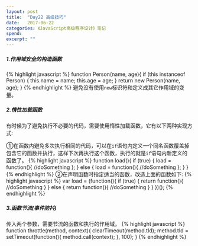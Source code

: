 ```yaml
---
layout: post
title:  "Day22 高级技巧"
date:   2017-06-22
categories: 《JavaScript高级程序设计》笔记
spend: 
excerpt: ""
---
```

##### 1.作用域安全的构造函数
{% highlight javascript %}
    function Person(name, age){
        if (this instanceof Person) {
            this.name = name;
            this.age = age;
        }
        return new Person(name, age);
    }
{% endhighlight %}
避免没有使用`new`标识符和定义成其它作用域的变量。  

##### 2.惰性加载函数
有时候为了避免执行不必要的代码，需要使用惰性加载函数，它有以下两种实现方式:  

①在函数内避免多次执行相同的代码，可以在`if`语句内定义一个同名函数覆盖掉包含它的函数并执行，这样下次再执行这个函数，执行的就是`if`语句内新定义的函数了。
{% highlight javascript %}
    function load(){
        if (true) {
            load = function(){
                //doSomething
            };
        } else {
            load = function(){
                //doSomething
            };
        }
    }
{% endhighlight %}
②在声明函数时指定适当的函数，改造上面的函数如下:
{% highlight javascript %}
    var load = (function(){
        if (true) {
            return function(){
                //doSomething
            }
        } else {
            return function(){
                //doSomething
            }
        }
    })();
{% endhighlight %}

##### 3.函数节流(事件防抖)
传入两个参数，需要节流的函数和执行的作用域。
{% highlight javascript %}
    function throttle(method, context){
        clearTimeout(method.tId);
        method.tId = setTimeout(function(){
            method.call(context);
        }, 100);
    }
{% endhighlight %}
